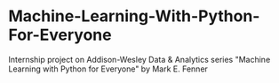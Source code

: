 # Machine-Learning-With-Python-For-Everyone
Internship project on Addison-Wesley Data & Analytics series "Machine Learning with Python for Everyone" by Mark E. Fenner
